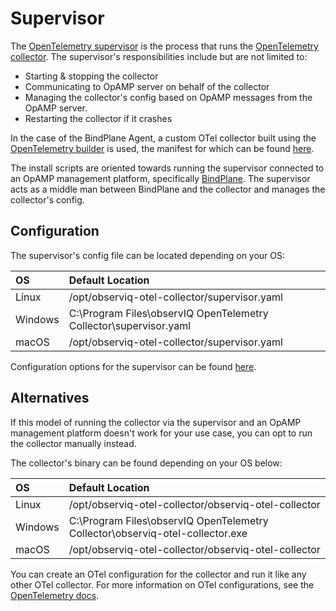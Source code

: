 # Supervisor

The [OpenTelemetry supervisor](https://github.com/open-telemetry/opentelemetry-collector-contrib/tree/main/cmd/opampsupervisor) is the process that runs the [OpenTelemetry collector](https://github.com/open-telemetry/opentelemetry-collector). The supervisor's responsibilities include but are not limited to:
- Starting & stopping the collector
- Communicating to OpAMP server on behalf of the collector
- Managing the collector's config based on OpAMP messages from the OpAMP server.
- Restarting the collector if it crashes

In the case of the BindPlane Agent, a custom OTel collector built using the [OpenTelemetry builder](https://github.com/open-telemetry/opentelemetry-collector/tree/main/cmd/builder) is used, the manifest for which can be found [here](../manifests/observIQ/README.md).

The install scripts are oriented towards running the supervisor connected to an OpAMP management platform, specifically [BindPlane](https://observiq.com/). The supervisor acts as a middle man between BindPlane and the collector and manages the collector's config.

## Configuration

The supervisor's config file can be located depending on your OS:

| OS      | Default Location                                                  |
|:--------|:------------------------------------------------------------------|
| Linux   | /opt/observiq-otel-collector/supervisor.yaml                      |
| Windows | C:\Program Files\observIQ OpenTelemetry Collector\supervisor.yaml |
| macOS   | /opt/observiq-otel-collector/supervisor.yaml                      |

Configuration options for the supervisor can be found [here](https://github.com/open-telemetry/opentelemetry-collector-contrib/blob/main/cmd/opampsupervisor/specification/README.md#supervisor-configuration).

## Alternatives

If this model of running the collector via the supervisor and an OpAMP management platform doesn't work for your use case, you can opt to run the collector manually instead.

The collector's binary can be found depending on your OS below:

| OS      | Default Location                                                              |
|:--------|:------------------------------------------------------------------------------|
| Linux   | /opt/observiq-otel-collector/observiq-otel-collector                          |
| Windows | C:\Program Files\observIQ OpenTelemetry Collector\observiq-otel-collector.exe |
| macOS   | /opt/observiq-otel-collector/observiq-otel-collector                          |

You can create an OTel configuration for the collector and run it like any other OTel collector. For more information on OTel configurations, see the [OpenTelemetry docs](https://opentelemetry.io/docs/collector/configuration/).
